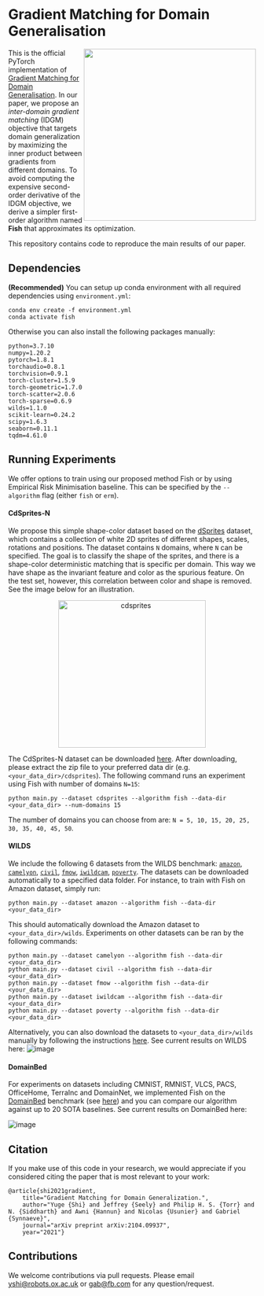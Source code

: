 # Gradient Matching for Domain Generalisation
<img src="https://user-images.githubusercontent.com/18204038/125197696-a9470200-e256-11eb-98e7-66123e34b59f.png" width="350" align="right">

This is the official PyTorch implementation of [Gradient Matching for Domain Generalisation](https://arxiv.org/abs/2104.09937). In our paper, we propose an *inter-domain gradient matching* (IDGM) objective that targets domain generalization by maximizing the inner product between gradients from different domains.
To avoid computing the expensive second-order derivative of the IDGM objective, we derive a simpler first-order algorithm named **Fish** that approximates its optimization. 

This repository contains code to reproduce the main results of our paper.



## Dependencies

**(Recommended)** You can setup up conda environment with all required dependencies using `environment.yml`:
```shell
conda env create -f environment.yml
conda activate fish
```

Otherwise you can also install the following packages manually:
```
python=3.7.10
numpy=1.20.2
pytorch=1.8.1
torchaudio=0.8.1
torchvision=0.9.1
torch-cluster=1.5.9
torch-geometric=1.7.0
torch-scatter=2.0.6
torch-sparse=0.6.9
wilds=1.1.0
scikit-learn=0.24.2
scipy=1.6.3
seaborn=0.11.1
tqdm=4.61.0
```



## Running Experiments
We offer options to train using our proposed method Fish or by using Empirical Risk Minimisation baseline. 
This can be specified by the `--algorithm` flag (either `fish` or `erm`).


#### CdSprites-N

We propose this simple shape-color dataset based on the [dSprites](https://github.com/deepmind/dsprites-dataset) dataset,
which contains a collection of white 2D sprites of different shapes, scales, rotations and positions.
The dataset contains `N` domains, where `N` can be specified. The goal is to classify the shape of the sprites, 
and there is a shape-color deterministic matching that is specific per domain.
This way we have shape as the invariant feature and color as the spurious feature. 
On the test set, however, this correlation between color and shape is removed.
See the image below for an illustration.
<p align='center'><img src="https://user-images.githubusercontent.com/18204038/125146851-ff655980-e11f-11eb-8086-f51ad55f3bc5.png" alt="cdsprites" width="300"/></p>

The CdSprites-N dataset can be downloaded [here](https://yugeten.github.io/files/cdsprites.zip). 
After downloading, please extract the zip file to your preferred data dir (e.g. `<your_data_dir>/cdsprites`). 
The following command runs an experiment using Fish with number of domains `N=15`:

```shell
python main.py --dataset cdsprites --algorithm fish --data-dir <your_data_dir> --num-domains 15
```

The number of domains you can choose from are: `N = 5, 10, 15, 20, 25, 30, 35, 40, 45, 50`. 

#### WILDS
We include the following 6 datasets from the WILDS benchmark:
[`amazon`](https://wilds.stanford.edu/datasets/#amazon),
[`camelyon`](https://wilds.stanford.edu/datasets/#camelyon17),
[`civil`](https://wilds.stanford.edu/datasets/#civilcomments),
[`fmow`](https://wilds.stanford.edu/datasets/#fmow),
[`iwildcam`](https://wilds.stanford.edu/datasets/#iwildcam),
[`poverty`](https://wilds.stanford.edu/datasets/#povertymap).
The datasets can be downloaded automatically to a specified data folder. For instance, to train with Fish on Amazon dataset, simply run:
```shell
python main.py --dataset amazon --algorithm fish --data-dir <your_data_dir>
```
This should automatically download the Amazon dataset to `<your_data_dir>/wilds`. Experiments on other datasets can be ran by the following commands:
```shell
python main.py --dataset camelyon --algorithm fish --data-dir <your_data_dir>
python main.py --dataset civil --algorithm fish --data-dir <your_data_dir>
python main.py --dataset fmow --algorithm fish --data-dir <your_data_dir>
python main.py --dataset iwildcam --algorithm fish --data-dir <your_data_dir>
python main.py --dataset poverty --algorithm fish --data-dir <your_data_dir>
```

Alternatively, you can also download the datasets to `<your_data_dir>/wilds` manually by following the instructions [here](https://wilds.stanford.edu/get_started/). See current results on WILDS here:
![image](https://user-images.githubusercontent.com/18204038/125197885-68032200-e257-11eb-9521-2331f7907816.png)

#### DomainBed
For experiments on datasets including CMNIST, RMNIST, VLCS, PACS, OfficeHome, TerraInc and DomainNet,
we implemented Fish on the [DomainBed](https://arxiv.org/abs/2007.01434) benchmark (see [here](https://github.com/facebookresearch/DomainBed)) 
and you can compare our algorithm against up to 20 SOTA baselines. See current results on DomainBed here:

![image](https://user-images.githubusercontent.com/18204038/125197874-591c6f80-e257-11eb-9061-4ecca7065978.png)


## Citation
If you make use of this code in your research, we would appreciate if you considered citing the paper that is most relevant to your work:
```
@article{shi2021gradient,
	title="Gradient Matching for Domain Generalization.",
	author="Yuge {Shi} and Jeffrey {Seely} and Philip H. S. {Torr} and N. {Siddharth} and Awni {Hannun} and Nicolas {Usunier} and Gabriel {Synnaeve}",
	journal="arXiv preprint arXiv:2104.09937",
	year="2021"}
```



## Contributions

We welcome contributions via pull requests. Please email yshi@robots.ox.ac.uk or gab@fb.com for any question/request.
